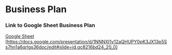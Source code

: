 # Business Plan

### Link to Google Sheet Business Plan
[Google Sheet](https://docs.google.com/presentation/d/1NNNXI1v12aQHUPY0pK3JX13p5Ss7hn1a6qrlgs36doc/edit#slide=id.gc8216bd24_20_0)
[https://docs.google.com/presentation/d/1NNNXI1v12aQHUPY0pK3JX13p5Ss7hn1a6qrlgs36doc/edit#slide=id.gc8216bd24_20_0]
